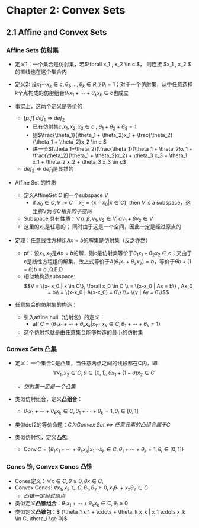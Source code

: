 # Chapter 2: Convex Sets

## 2.1 Affine and Convex Sets

### Affine Sets 仿射集
- 定义1：一个集合是仿射集，若$\forall x_1 , x_2 \in c $， 则连接 $x_1 , x_2 $ 的直线也在这个集合内
- 定义2: 设$x_1 \cdots x_k \in c , \theta_1 , \ldots , \theta_k \in R , \sum \theta_i = 1$；对于一个仿射集，从中任意选择$k$个点构成的仿射组合$\theta_1 x_1 + \cdots + \theta_k x_k \in c$也成立
- 事实上，这两个定义是等价的
  - $[p.f]~def_1 \Rightarrow def_2$ 
    - 已有仿射集$c$,$x_1 , x_2 , x_3 \in c$ , $\theta_1+\theta_2+\theta_3 = 1$
    - 则$\frac{\theta_1}{\theta_1 + \theta_2}x_1 + \frac{\theta_2}{\theta_1 + \theta_2}x_2 \in c $
    - 进一步$(\theta_1+\theta_2)(\frac{\theta_1}{\theta_1 + \theta_2}x_1 + \frac{\theta_2}{\theta_1 + \theta_2}x_2) + \theta_3 x_3 = \theta_1 x_1 + \theta_2 x_2 + \theta_3 x_3 \in c$ 
  - $def_2 \Rightarrow def_1$是显然的
  
- Affine Set 的性质
  -  定义AffineSet $C$ 的一个subspace $V$
     -  if $x_0 \in C, V := C-x_0 = \{x-x_0 | x \in C\}$, then $V$ is a subspace，这里称V为*与C相关的子空间*
  - Subspace 具有性质：$\forall \alpha, \beta, v_1 , v_2 \in V, \alpha v_1 + \beta v_2 \in V$
  - 这里的$x_0$是任意的； 同时由于这是一个空间，因此一定是经过原点的

- 定理：任意线性方程组$Ax = b$的解集是仿射集（反之亦然）
  - pf：设$x_1 , x_2$是$Ax = b$的解，则c是仿射集等价于$\theta_1 x_1 + \theta_2 x_2 \in c$；又由于c是线性方程组的解集，故上式等价于$A(\theta_1 x_1 + \theta_2x_2)=b$，等价于$\theta b+(1-\theta)b \equiv b$ ,Q.E.D
  - 相似地构造subspace:
    $$V = \{x- x_0 | x \in C\}, \forall x_0 \in C \\ = \{x-x_0 | Ax = b\} , Ax_0 = b\\ =  \{x-x_0 | A(x-x_0) = 0\} \\= \{y | Ay = 0\}$$

- 任意集合的仿射集的构造：
  - 引入affine hull（仿射包）的定义：
    - $\operatorname{aff} C = \{\theta_1 x_1 + \cdots + \theta_k x_k | x_1 \cdots x_k \in C, \theta_1 + \cdots + \theta_k = 1\}$
  - 这个仿射包就是由任意集合能够构造的最小的仿射集 

### Convex Sets 凸集

- 定义：一个集合C是凸集，当任意两点之间的线段都在C内，即
$$\forall x_1 , x_2 \in C, \theta \in [0,1], \theta x_1 + (1-\theta)x_2 \in C$$
  - *仿射集一定是一个凸集*
- 类似仿射组合，定义**凸组合**：
  - $\theta_1 x_1 + \cdots + \theta_k x_k \in C, \theta_1 + \cdots + \theta_k = 1, \theta_i \in [0 ,1]$

- 类似def2的等价命题：*C为Convex Set $\Leftrightarrow$ 任意元素的凸组合属于C*

- 类似仿射包，定义**凸包**:
  - $\operatorname{Conv}C = \{\theta_1 x_1 + \cdots + \theta_k x_k | x_1 \cdots x_k \in C, \theta_1 + \cdots + \theta_k = 1, \theta_i \in [0,1]\}$


### Cones 锥, Convex Cones 凸锥

- Cones定义：$\forall x \in C, \theta \ge 0 , \theta x\in C$,
- Convex Cones:  $\forall x_1 ,x_2 \in C, \theta_1 , \theta_2 \ge 0 , x_1\theta_1+x_2\theta_2 \in C$
  - *凸锥一定经过原点*
- 类似定义**凸锥组合**：$\theta_1 x_1 + \cdots + \theta_k x_k \in C, \theta_i \ge 0$
- 类似定义**凸锥包**：$ \{\theta_1 x_1 + \cdots + \theta_k x_k | x_1 \cdots x_k \in C, \theta_i \ge 0\}$